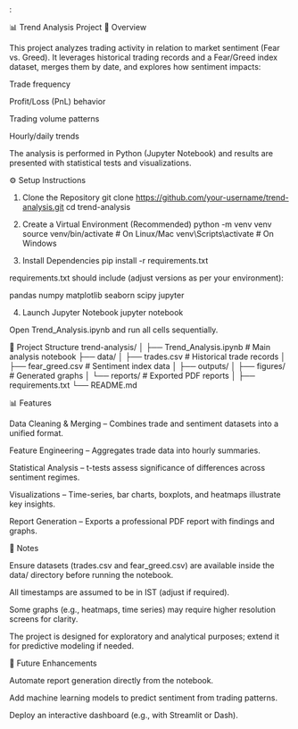 :

📊 Trend Analysis Project
📌 Overview

This project analyzes trading activity in relation to market sentiment (Fear vs. Greed).
It leverages historical trading records and a Fear/Greed index dataset, merges them by date, and explores how sentiment impacts:

Trade frequency

Profit/Loss (PnL) behavior

Trading volume patterns

Hourly/daily trends

The analysis is performed in Python (Jupyter Notebook) and results are presented with statistical tests and visualizations.

⚙️ Setup Instructions
1. Clone the Repository
git clone https://github.com/your-username/trend-analysis.git
cd trend-analysis

2. Create a Virtual Environment (Recommended)
python -m venv venv
source venv/bin/activate    # On Linux/Mac
venv\Scripts\activate       # On Windows

3. Install Dependencies
pip install -r requirements.txt


requirements.txt should include (adjust versions as per your environment):

pandas
numpy
matplotlib
seaborn
scipy
jupyter

4. Launch Jupyter Notebook
jupyter notebook


Open Trend_Analysis.ipynb and run all cells sequentially.

📂 Project Structure
trend-analysis/
│
├── Trend_Analysis.ipynb      # Main analysis notebook
├── data/
│   ├── trades.csv            # Historical trade records
│   ├── fear_greed.csv        # Sentiment index data
│
├── outputs/
│   ├── figures/              # Generated graphs
│   └── reports/              # Exported PDF reports
│
├── requirements.txt
└── README.md

📊 Features

Data Cleaning & Merging – Combines trade and sentiment datasets into a unified format.

Feature Engineering – Aggregates trade data into hourly summaries.

Statistical Analysis – t-tests assess significance of differences across sentiment regimes.

Visualizations – Time-series, bar charts, boxplots, and heatmaps illustrate key insights.

Report Generation – Exports a professional PDF report with findings and graphs.

📝 Notes

Ensure datasets (trades.csv and fear_greed.csv) are available inside the data/ directory before running the notebook.

All timestamps are assumed to be in IST (adjust if required).

Some graphs (e.g., heatmaps, time series) may require higher resolution screens for clarity.

The project is designed for exploratory and analytical purposes; extend it for predictive modeling if needed.

🚀 Future Enhancements

Automate report generation directly from the notebook.

Add machine learning models to predict sentiment from trading patterns.

Deploy an interactive dashboard (e.g., with Streamlit or Dash).
